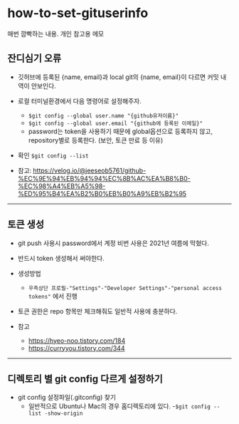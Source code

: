 # how-to-set-gituserinfo
매번 깜빡하는 내용. 개인 참고용 메모

## 잔디심기 오류
- 깃허브에 등록된 {name, email}과 local git의 {name, email}이 다르면 커밋 내역이 안보인다.
- 로컬 터미널환경에서 다음 명령어로 설정해주자.
  - `$git config --global user.name "{github유저이름}"`
  - `$git config --global user.email "{github에 등록된 이메일}"`
  - password는 token을 사용하기 때문에 global옵션으로 등록하지 않고, repository별로 등록한다. (보안, 토큰 만료 등 이유)

- 확인
  `$git config --list`

- 참고: https://velog.io/@jeeseob5761/github-%EC%9E%94%EB%94%94%EC%8B%AC%EA%B8%B0-%EC%98%A4%EB%A5%98-%ED%95%B4%EA%B2%B0%EB%B0%A9%EB%B2%95

------------------------------
## 토큰 생성
- git push 사용시 password에서 계정 비번 사용은 2021년 여름에 막혔다.
- 반드시 token 생성해서 써야한다.

- 생성방법
  - `우측상단 프로필-"Settings"-"Developer Settings"-"personal access tokens"` 에서 진행
- 토큰 권한은 repo 항목만 체크해줘도 일반적 사용에 충분하다.

- 참고
  - https://hyeo-noo.tistory.com/184
  - https://curryyou.tistory.com/344

------------------------------
## 디렉토리 별 git config 다르게 설정하기
- git config 설정파일(.gitconfig) 찾기
	- 일반적으로 Ubuntu나 Mac의 경우 홈디렉토리에 있다.
	-`$git config --list -show-origin`

